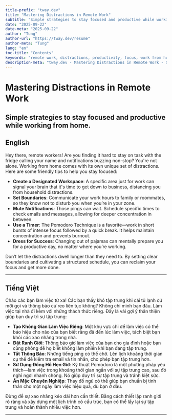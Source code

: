 ```yaml
---
title-prefix: "tway.dev"
title: "Mastering Distractions in Remote Work"
subtitle: "Simple strategies to stay focused and productive while working from home."
date: "2025-09-22"
date-meta: "2025-09-22"
author: "Tung"
author-url: "https://tway.dev/resume"
author-meta: "Tung"
lang: "en"
toc-title: "Contents"
keywords: "remote work, distractions, productivity, focus, work from home"
description-meta: "tway.dev - Mastering Distractions in Remote Work - Simple strategies to stay focused and productive while working from home."
---
```


# Mastering Distractions in Remote Work
## Simple strategies to stay focused and productive while working from home.

## English
Hey there, remote workers! Are you finding it hard to stay on task with the fridge calling your name and notifications buzzing non-stop? You're not alone. Working from home comes with its own unique set of distractions. Here are some friendly tips to help you stay focused:

- **Create a Designated Workspace**: A specific area just for work can signal your brain that it's time to get down to business, distancing you from household distractions.
- **Set Boundaries**: Communicate your work hours to family or roommates, so they know not to disturb you when you’re in your zone.
- **Mute Notifications**: Those pings can wait. Schedule specific times to check emails and messages, allowing for deeper concentration in between.
- **Use a Timer**: The Pomodoro Technique is a favorite—work in short bursts of intense focus followed by a quick break. It helps maintain concentration and prevents burnout.
- **Dress for Success**: Changing out of pajamas can mentally prepare you for a productive day, no matter where you’re working.

Don’t let the distractions dwell longer than they need to. By setting clear boundaries and cultivating a structured schedule, you can reclaim your focus and get more done.

---

## Tiếng Việt
Chào các bạn làm việc từ xa! Các bạn thấy khó tập trung khi cái tủ lạnh cứ mời gọi và thông báo cứ reo liên tục không? Không chỉ mình bạn đâu. Làm việc tại nhà đi kèm với những thách thức riêng. Đây là vài gợi ý thân thiện giúp bạn duy trì sự tập trung:

- **Tạo Không Gian Làm Việc Riêng**: Một khu vực chỉ để làm việc có thể báo hiệu cho não của bạn biết rằng đã đến lúc làm việc, tách biệt bạn khỏi các xao nhãng trong nhà.
- **Đặt Ranh Giới**: Thông báo giờ làm việc của bạn cho gia đình hoặc bạn cùng phòng để họ biết không làm phiền khi bạn đang tập trung.
- **Tắt Thông Báo**: Những tiếng ping có thể chờ. Lên lịch khoảng thời gian cụ thể để kiểm tra email và tin nhắn, cho phép bạn tập trung hơn.
- **Sử Dụng Đồng Hồ Hẹn Giờ**: Kỹ thuật Pomodoro là một phương pháp yêu thích—làm việc trong khoảng thời gian ngắn với sự tập trung cao, sau đó nghỉ ngơi nhanh chóng. Nó giúp duy trì sự tập trung và tránh kiệt sức.
- **Ăn Mặc Chuyên Nghiệp**: Thay đồ ngủ có thể giúp bạn chuẩn bị tinh thần cho một ngày làm việc hiệu quả, dù bạn ở đâu.

Đừng để sự xao nhãng kéo dài hơn cần thiết. Bằng cách thiết lập ranh giới rõ ràng và xây dựng một lịch trình có cấu trúc, bạn có thể lấy lại sự tập trung và hoàn thành nhiều việc hơn.

---